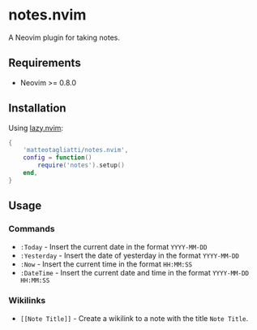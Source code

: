 # notes.nvim

A Neovim plugin for taking notes.

## Requirements

- Neovim >= 0.8.0

## Installation

Using [lazy.nvim](https://github.com/folke/lazy.nvim):

```lua
{
    'matteotagliatti/notes.nvim',
    config = function()
        require('notes').setup()
    end,
}
```

## Usage

### Commands

- `:Today` - Insert the current date in the format `YYYY-MM-DD`
- `:Yesterday` - Insert the date of yesterday in the format `YYYY-MM-DD`
- `:Now` - Insert the current time in the format `HH:MM:SS`
- `:DateTime` - Insert the current date and time in the format `YYYY-MM-DD HH:MM:SS`

### Wikilinks

- `[[Note Title]]` - Create a wikilink to a note with the title `Note Title`.
